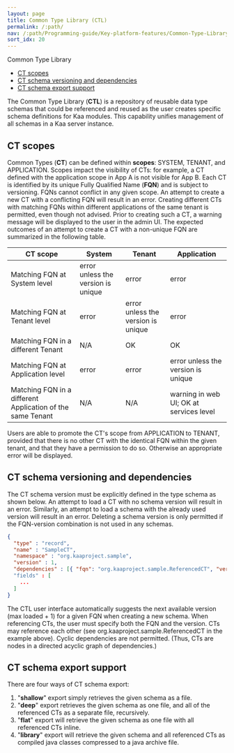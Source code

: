 ```yaml
---
layout: page
title: Common Type Library (CTL)
permalink: /:path/
nav: /:path/Programming-guide/Key-platform-features/Common-Type-Library/
sort_idx: 20
---
```


Common Type Library

* [CT scopes](#ct-scopes)
* [CT schema versioning and dependencies](#ct-schema-versioning-and-dependencies)
* [CT schema export support](#ct-schema-export-support)


The Common Type Library (**CTL**) is a repository of reusable data type schemas that could be referenced and reused as the user creates specific schema definitions for Kaa modules.
This capability unifies management of all schemas in a Kaa server instance.


## CT scopes ##


Common Types (**CT**) can be defined within **scopes**: SYSTEM, TENANT, and APPLICATION. Scopes impact the visibility of CTs: for example, a CT defined with the application scope in App A is not visible for App B.
Each CT is identified by its unique Fully Qualified Name (**FQN**) and is subject to versioning. FQNs cannot conflict in any given scope. An attempt to create a new CT with a conflicting FQN will result in an error. Creating different CTs with matching FQNs within different applications of the same tenant is permitted, even though not advised. Prior to creating such a CT, a warning message will be displayed to the user in the admin UI.
The expected outcomes of an attempt to create a CT with a non-unique FQN are summarized in the following table.


CT scope | System | Tenant | Application
--- | --- | --- | ---
Matching FQN at System level | error unless the version is unique | error | error
Matching FQN at Tenant level | error | error unless the version is unique | error
Matching FQN in a different Tenant | N/A | OK | OK
Matching FQN at Application level | error | error | error unless the version is unique
Matching FQN in a different Application of the same Tenant | N/A | N/A | warning in web UI; OK at services level



Users are able to promote the CT's scope from APPLICATION to TENANT, provided that there is no other CT with the identical FQN within the given tenant, and that they have a permission to do so. Otherwise an appropriate error will be displayed.


## CT schema versioning and dependencies ##

The CT schema version must be explicitly defined in the type schema as shown below. An attempt to load a CT with no schema version will result in an error. Similarly, an attempt to load a schema with the already used version will result in an error. Deleting a schema version is only permitted if the FQN-version combination is not used in any schemas.


```json
{
  "type" : "record",
  "name" : "SampleCT",
  "namespace" : "org.kaaproject.sample",
  "version" : 1,
  "dependencies" : [{ "fqn": "org.kaaproject.sample.ReferencedCT", "version" : 2}]
  "fields" : [
    ...
  ]
}
```

The CTL user interface automatically suggests the next available version (max loaded + 1) for a given FQN when creating a new schema.
When referencing CTs, the user must specify both the FQN and the version. CTs may reference each other (see org.kaaproject.sample.ReferencedCT in the example above). Cyclic dependencies are not permitted. (Thus, CTs are nodes in a directed acyclic graph of dependencies.)


## CT schema export support ##

There are four ways of CT schema export:

1.	"**shallow**" export simply retrieves the given schema as a file.
2.	"**deep**" export retrieves the given schema as one file, and all of the referenced CTs as a separate file, recursively.
3.	"**flat**" export will retrieve the given schema as one file with all referenced CTs inline.
4.	"**library**" export will retrieve the given schema and all referenced CTs as compiled java classes compressed to a java archive file.
